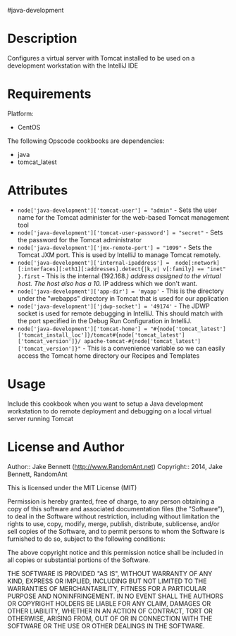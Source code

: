 #java-development

Description
===========

Configures a virtual server with Tomcat installed to be used on a development workstation with the IntelliJ IDE

Requirements
============

Platform:

* CentOS

The following Opscode cookbooks are dependencies:

* java
* tomcat_latest

Attributes
==========


* `node['java-development']['tomcat-user'] = "admin"` - Sets the user name for the Tomcat administer for the web-based Tomcat management tool
* `node['java-development']['tomcat-user-password'] = "secret"` - Sets the password for the Tomcat administrator
* `node['java-development']['jmx-remote-port'] = "1099"` - Sets the Tomcat JXM port. This is used by IntelliJ to manage Tomcat remotely.
* `node['java-development']['internal-ipaddress'] =  node[:network][:interfaces][:eth1][:addresses].detect{|k,v| v[:family] == "inet" }.first` - This
is the internal (192.168.*) address assigned to the virtual host. The host also has a 10.* IP address which we don't want.
* `node['java-development']['app-dir'] = 'myapp'` - This is the directory under the "webapps" directory in Tomcat that is used for our application
* `node['java-development']['jdwp-socket'] = '49174'` - The JDWP socket is used for remote debugging in IntelliJ. This should match with the port specified in the Debug Run Configuration in IntelliJ.
* `node['java-development']['tomcat-home'] = "#{node['tomcat_latest']['tomcat_install_loc']}/tomcat#{node['tomcat_latest']['tomcat_version']}/
apache-tomcat-#{node['tomcat_latest']['tomcat_version']}"` - This is a convenience variable so we can easily access the Tomcat home directory our Recipes and Templates



Usage
=====

Include this cookbook when you want to setup a Java development workstation to do remote deployment and debugging
on a local virtual server running Tomcat

License and Author
==================

Author:: Jake Bennett (<http://www.RandomAnt.net>)
Copyright:: 2014, Jake Bennett, RandomAnt

This is licensed under the MIT License (MIT)

Permission is hereby granted, free of charge, to any person obtaining a copy
of this software and associated documentation files (the "Software"), to deal
in the Software without restriction, including without limitation the rights
to use, copy, modify, merge, publish, distribute, sublicense, and/or sell
copies of the Software, and to permit persons to whom the Software is
furnished to do so, subject to the following conditions:

The above copyright notice and this permission notice shall be included in all
copies or substantial portions of the Software.

THE SOFTWARE IS PROVIDED "AS IS", WITHOUT WARRANTY OF ANY KIND, EXPRESS OR
IMPLIED, INCLUDING BUT NOT LIMITED TO THE WARRANTIES OF MERCHANTABILITY,
FITNESS FOR A PARTICULAR PURPOSE AND NONINFRINGEMENT. IN NO EVENT SHALL THE
AUTHORS OR COPYRIGHT HOLDERS BE LIABLE FOR ANY CLAIM, DAMAGES OR OTHER
LIABILITY, WHETHER IN AN ACTION OF CONTRACT, TORT OR OTHERWISE, ARISING FROM,
OUT OF OR IN CONNECTION WITH THE SOFTWARE OR THE USE OR OTHER DEALINGS IN THE
SOFTWARE.


